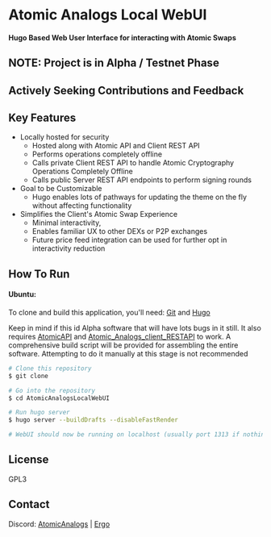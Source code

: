 # Atomic Analogs Local WebUI


#### Hugo Based Web User Interface for interacting with Atomic Swaps



## NOTE: Project is in Alpha / Testnet Phase 
## Actively Seeking Contributions and Feedback


## Key Features

* Locally hosted for security
  - Hosted along with Atomic API and Client REST API
  - Performs operations completely offline
  - Calls private Client REST API to handle Atomic Cryptography Operations Completely Offline
  - Calls public Server REST API endpoints to perform signing rounds
* Goal to be Customizable
  - Hugo enables lots of pathways for updating the theme on the fly without affecting functionality
* Simplifies the Client's Atomic Swap Experience
  - Minimal interactivity,  
  - Enables familiar UX to other DEXs or P2P exchanges
  - Future price feed integration can be used for further opt in interactivity reduction


## How To Run

#### Ubuntu:

To clone and build this application, you'll need:
[Git](https://git-scm.com)
and
[Hugo](https://gohugo.io/)

 Keep in mind if this id Alpha software that will have lots bugs in it still.
 It also requires [AtomicAPI](https://github.com/dzyphr/atomicAPI)  and [Atomic_Analogs_client_RESTAPI](https://github.com/dzyphr/Atomic_Analogs_client_RESTAPI) to work.
 A comprehensive build script will be provided for assembling the entire software.
 Attempting to do it manually at this stage is not recommended


```bash
# Clone this repository
$ git clone 

# Go into the repository
$ cd AtomicAnalogsLocalWebUI

# Run hugo server
$ hugo server --buildDrafts --disableFastRender

# WebUI should now be running on localhost (usually port 1313 if nothing else is running on hugo server or that port)

```

## License

GPL3

## Contact

Discord:
[AtomicAnalogs](https://discord.gg/VDJGszpW58)  | [Ergo](https://discord.gg/ergo-platform-668903786361651200)





